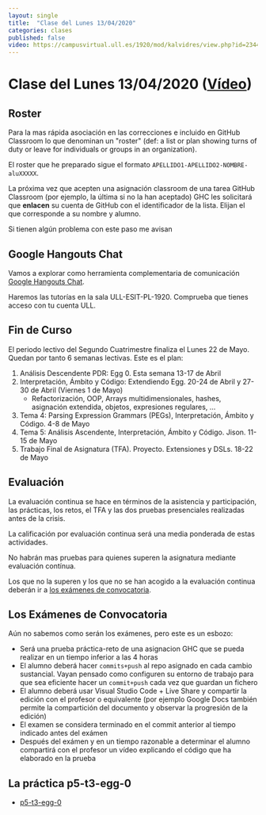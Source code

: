 ```yaml
---
layout: single
title:  "Clase del Lunes 13/04/2020"
categories: clases
published: false
video: https://campusvirtual.ull.es/1920/mod/kalvidres/view.php?id=234444
---
```


# Clase del Lunes 13/04/2020  ([Vídeo]({{page.video}}))

## Roster

Para la mas rápida asociación en las correcciones e incluido en GitHub Classroom lo que denominan un "roster" (def: a list or plan showing turns of duty or leave for individuals or groups in an organization). 

El roster  que he preparado sigue el formato 
`APELLIDO1-APELLIDO2-NOMBRE-aluXXXXX`.

La próxima vez que acepten una asignación classroom de una tarea GitHub Classroom (por ejemplo, la última si no la han aceptado)  GHC les solicitará que **enlacen** su cuenta de GitHub con el identificador de la lista. Elijan el que corresponde a su nombre y alumno.

Si tienen algún problema con este paso me avisan

## Google Hangouts Chat

Vamos a explorar como herramienta complementaria de comunicación [Google Hangouts Chat]({{site.baseurl}}/tema0-introduccion-a-pl/practicas/hangoutschat/). 

Haremos las tutorías en la sala ULL-ESIT-PL-1920. Comprueba que tienes acceso con tu cuenta ULL.


## Fin de Curso

El periodo lectivo del Segundo Cuatrimestre finaliza el Lunes 22 de Mayo.
Quedan por tanto 6 semanas lectivas. Este es el plan:

1. Análisis Descendente PDR: Egg 0. Esta semana 13-17 de Abril
2. Interpretación, Ámbito y Código: Extendiendo Egg. 20-24 de Abril y 27-30 de Abril (Viernes 1 de Mayo)
   * Refactorización, OOP, Arrays multidimensionales, hashes, asignación extendida, objetos, expresiones regulares, ... 
3. Tema 4: Parsing Expression Grammars (PEGs), Interpretación, Ámbito y Código. 4-8 de Mayo
4. Tema 5: Análisis Ascendente, Interpretación, Ámbito y Código. Jison. 11-15 de Mayo
5. Trabajo Final de Asignatura (TFA). Proyecto. Extensiones y DSLs. 18-22 de Mayo

## Evaluación

La evaluación continua se hace en términos de la asistencia y participación, las prácticas, los retos, el TFA  y las dos pruebas presenciales realizadas antes de la crisis.

La calificación por evaluación continua será una media ponderada de estas actividades.

No habrán mas pruebas para quienes superen la asignatura mediante evaluación contínua.

Los que no la superen y los que no se han acogido a la evaluación continua deberán ir a [los exámenes de convocatoria]({{site.baseurl}}/timetables.html#ex%C3%A1menes-de-convocatoria).

## Los Exámenes de Convocatoria

Aún no sabemos como serán los exámenes, pero este es un esbozo:

- Será una prueba práctica-reto de una asignacion GHC que se pueda realizar en un tiempo inferior a las 4 horas
- El alumno deberá hacer `commits+push` al repo asignado en cada cambio sustancial. Vayan pensado como configuren su entorno de trabajo  para que sea eficiente hacer un `commit+push` cada vez que guardan un fichero
- El alumno deberá usar Visual Studio Code + Live Share y compartir la edición con el profesor o equivalente (por ejemplo Google Docs también permite la compartición del documento y observar la progresión de la edición)
- El examen se considera terminado en el commit anterior al tiempo indicado antes del exámen
- Después del exámen y en un tiempo razonable a determinar el alumno compartirá con el profesor un vídeo explicando el código que ha elaborado en la prueba

## La práctica p5-t3-egg-0

* [p5-t3-egg-0]({{site.baseurl}}/tema3-analisis-descendente-predictivo-recursivo/practicas/p5-t3-egg-0/)